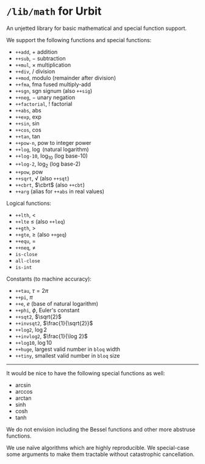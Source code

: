 #   `/lib/math` for Urbit

An unjetted library for basic mathematical and special function support.

We support the following functions and special functions:

- `++add`, $+$ addition
- `++sub`, $-$ subtraction
- `++mul`, $\times$ multiplication
- `++div`, $/$ division
- `++mod`, modulo (remainder after division)
- `++fma`, $\text{fma}$ fused multiply-add
- `++sgn`, $\text{sgn}$ signum (also `++sig`)
- `++neg`, $-$ unary negation
- `++factorial`, $!$ factorial
- `++abs`, $\text{abs}$
- `++exp`, $\exp$
- `++sin`, $\sin$
- `++cos`, $\cos$
- `++tan`, $\tan$
- `++pow-n`, $\text{pow}$ to integer power
- `++log`, $\log$ (natural logarithm)
- `++log-10`, $\log_{10}$ (log base-10)
- `++log-2`, $\log_{2}$ (log base-2)
- `++pow`, $\text{pow}$
- `++sqrt`, $\sqrt$ (also `++sqt`)
- `++cbrt`, $\cbrt$ (also `++cbt`)
- `++arg` (alias for `++abs` in real values)

Logical functions:

- `++lth`, $<$
- `++lte` $\leq$ (also `++leq`)
- `++gth`, $>$
- `++gte`, $\geq$ (also `++geq`)
- `++equ`, $=$
- `++neq`, $\neq$
- `is-close`
- `all-close`
- `is-int`

Constants (to machine accuracy):

- `++tau`, $\tau = 2 \pi$
- `++pi`, $\pi$
- `++e`, $e$ (base of natural logarithm)
- `++phi`, $\phi$, Euler's constant
- `++sqt2`, $\sqrt{2}$
- `++invsqt2`, $\frac{1}{\sqrt{2}}$
- `++log2`, $\log 2$
- `++invlog2`, $\frac{1}{\log 2}$
- `++log10`, $\log 10$
- `++huge`, largest valid number in `bloq` width
- `++tiny`, smallest valid number in `bloq` size

---

It would be nice to have the following special functions as well:

- $\arcsin$
- $\arccos$
- $\arctan$
- $\sinh$
- $\cosh$
- $\tanh$

We do not envision including the Bessel functions and other more abstruse functions.

We use naïve algorithms which are highly reproducible.  We special-case some arguments to make them tractable without catastrophic cancellation.
